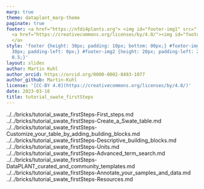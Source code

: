 ```yaml
---
marp: true
theme: dataplant_marp-theme
paginate: true
footer: <a href="https://nfdi4plants.org"> <img id="footer-img1" src="../../../img/_logos/DataPLANT/DataPLANT_logo_square_bg_transparent.svg"></a>
  <a href="https://creativecommons.org/licenses/by/4.0/"><img id="footer-img2" src="../../../img/_logos/CreativeCommons/by.svg">
  </a>
style: 'footer {height: 30px; padding: 10px; bottom: 00px;} #footer-img1 {height:
  30px; padding-left: 0px;} #footer-img2 {height: 20px; padding-left: 20px; opacity:
  0.5;}'
layout: slides
author: Martin Kuhl
author_orcid: https://orcid.org/0000-0002-8493-1077
author_github: Martin-Kuhl
license: '[CC-BY 4.0](https://creativecommons.org/licenses/by/4.0/)'
date: 2023-03-16
title: tutorial_swate_firstSteps
---
```


../../bricks/tutorial_swate_firstSteps-First_steps.md
../../bricks/tutorial_swate_firstSteps-Create_a_Swate_table.md
../../bricks/tutorial_swate_firstSteps-Customize_your_table_by_adding_building_blocks.md
../../bricks/tutorial_swate_firstSteps-Descriptive_building_blocks.md
../../bricks/tutorial_swate_firstSteps-Units.md
../../bricks/tutorial_swate_firstSteps-Advanced_term_search.md
../../bricks/tutorial_swate_firstSteps-DataPLANT_curated_and_community_templates.md
../../bricks/tutorial_swate_firstSteps-Annotate_your_samples_and_data.md
../../bricks/tutorial_swate_firstSteps-Resources.md
